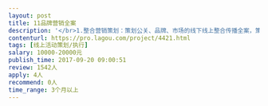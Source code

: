 ```yaml
---                
layout: post       
title: 11品牌营销全案           
description: '</br>1.整合营销策划：策划公关、品牌、市场的线下线上整合传播全案，策划案包含调研、宣传文案、稿件内容、物料管理、key messages、受众定位、周期把控等、</br>2.整合营销执行：1）主题文案。2）三个项目的详细流程及执行管理：芳华电影借势、“姐妹一起淘”预热、“11.11”活动、后续用户沉淀活动</br>'     
contenturl: https://pro.lagou.com/project/4421.html      
tags: [线上活动策划/执行]            
salary: 10000-20000元          
publish_time: 2017-09-20 09:00:51         
review: 1542人                   
apply: 4人                   
recommend: 0人                   
time_range: 3个月以上              
---                 
```

